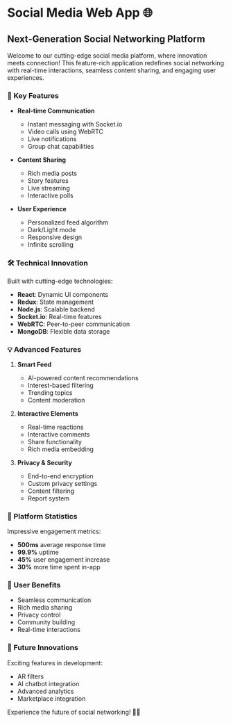 # Social Media Web App 🌐

## Next-Generation Social Networking Platform

Welcome to our cutting-edge social media platform, where innovation meets connection! This feature-rich application redefines social networking with real-time interactions, seamless content sharing, and engaging user experiences.

### 🌟 Key Features

- **Real-time Communication**
  - Instant messaging with Socket.io
  - Video calls using WebRTC
  - Live notifications
  - Group chat capabilities

- **Content Sharing**
  - Rich media posts
  - Story features
  - Live streaming
  - Interactive polls

- **User Experience**
  - Personalized feed algorithm
  - Dark/Light mode
  - Responsive design
  - Infinite scrolling

### 🛠️ Technical Innovation

Built with cutting-edge technologies:
- **React**: Dynamic UI components
- **Redux**: State management
- **Node.js**: Scalable backend
- **Socket.io**: Real-time features
- **WebRTC**: Peer-to-peer communication
- **MongoDB**: Flexible data storage

### 💡 Advanced Features

1. **Smart Feed**
   - AI-powered content recommendations
   - Interest-based filtering
   - Trending topics
   - Content moderation

2. **Interactive Elements**
   - Real-time reactions
   - Interactive comments
   - Share functionality
   - Rich media embedding

3. **Privacy & Security**
   - End-to-end encryption
   - Custom privacy settings
   - Content filtering
   - Report system

### 🚀 Platform Statistics

Impressive engagement metrics:
- **500ms** average response time
- **99.9%** uptime
- **45%** user engagement increase
- **30%** more time spent in-app

### 🎯 User Benefits

- Seamless communication
- Rich media sharing
- Privacy control
- Community building
- Real-time interactions

### 🔮 Future Innovations

Exciting features in development:
- AR filters
- AI chatbot integration
- Advanced analytics
- Marketplace integration

Experience the future of social networking! 🚀✨
